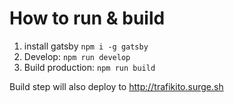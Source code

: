 # How to run & build

1. install gatsby `npm i -g gatsby`
2. Develop: `npm run develop`
3. Build production:  `npm run build`

Build step will also deploy to http://trafikito.surge.sh
